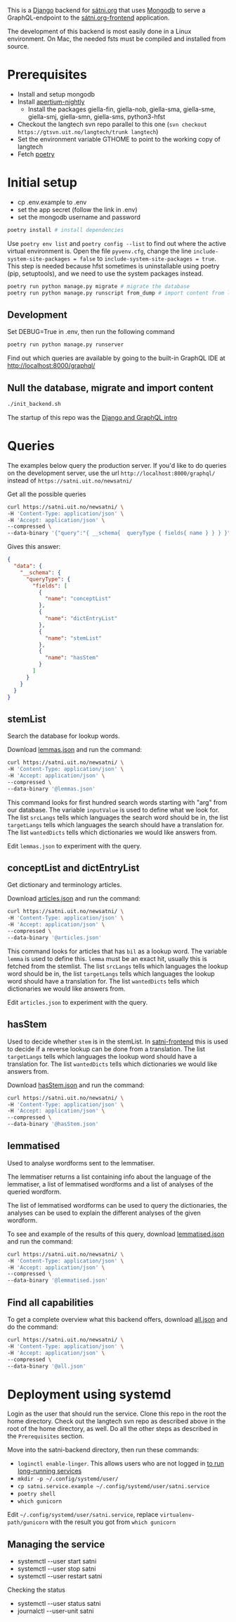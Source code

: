 This is a [Django](https://www.djangoproject.com/) backend for
[sátni.org](http://sátni.org) that uses [Mongodb](https://www.mongodb.com/) to
serve a GraphQL-endpoint to the
[sátni.org-frontend](https://github.com/divvun/satni-frontend) application.

The development of this backend is most easily done in a Linux environment. On
Mac, the needed fsts must be compiled and installed from source.

# Prerequisites

* Install and setup mongodb
* Install
  [apertium-nightly](https://wiki.apertium.org/wiki/Install_Apertium_core_using_packaging)
  * Install the packages giella-fin, giella-nob, giella-sma, giella-sme,
    giella-smj, giella-smn, giella-sms, python3-hfst
* Checkout the langtech svn repo parallel to this one
  (`svn checkout https://gtsvn.uit.no/langtech/trunk langtech`)
* Set the environment variable GTHOME to point to the working copy of langtech
* Fetch [poetry](https://python-poetry.org/docs/#installation)

# Initial setup

* cp .env.example to .env
* set the app secret (follow the link in .env)
* set the mongodb username and password

```bash
poetry install # install dependencies
```

Use `poetry env list` and `poetry config --list` to find out where the active
virtual environment is. Open the file `pyvenv.cfg`, change the line
`include-system-site-packages = false` to `include-system-site-packages = true`.
This step is needed because hfst sometimes is uninstallable using poetry (pip,
setuptools), and we need to use the system packages instead.

```bash
poetry run python manage.py migrate # migrate the database
poetry run python manage.py runscript from_dump # import content from langtech
```

## Development

Set DEBUG=True in .env, then run the following command

```bash
poetry run python manage.py runserver
```

Find out which queries are available by going to the built-in GraphQL IDE at
<http://localhost:8000/graphql/>

## Null the database, migrate and import content

```bash
./init_backend.sh
```

The startup of this repo was the
[Django and GraphQL intro](https://www.howtographql.com/graphql-python/1-getting-started/)

# Queries

The examples below query the production server. If you'd like to do queries on
the development server, use the url `http://localhost:8000/graphql/` instead of
`https://satni.uit.no/newsatni/`

Get all the possible queries

```bash
curl https://satni.uit.no/newsatni/ \
-H 'Content-Type: application/json' \
-H 'Accept: application/json' \
--compressed \
--data-binary '{"query":"{ __schema{  queryType { fields{ name } } } }"}'
```

Gives this answer:

```json
{
  "data": {
    "__schema": {
      "queryType": {
        "fields": [
          {
            "name": "conceptList"
          },
          {
            "name": "dictEntryList"
          },
          {
            "name": "stemList"
          },
          {
            "name": "hasStem"
          }
        ]
      }
    }
  }
}
```

## stemList

Search the database for lookup words.

Download [lemmas.json](lemmas.json) and run the command:

```bash
curl https://satni.uit.no/newsatni/ \
-H 'Content-Type: application/json' \
-H 'Accept: application/json' \
--compressed \
--data-binary '@lemmas.json'
```

This command looks for first hundred search words starting with "arg" from our
database. The variable `inputValue` is used to define what we look for. The list
`srcLangs` tells which languages the search word should be in, the list
`targetLangs` tells which languages the search should have a translation for.
The list `wantedDicts` tells which dictionaries we would like answers from.

Edit `lemmas.json` to experiment with the query.

## conceptList and dictEntryList

Get dictionary and terminology articles.

Download [articles.json](articles.json) and run the command:

```bash
curl https://satni.uit.no/newsatni/ \
-H 'Content-Type: application/json' \
-H 'Accept: application/json' \
--compressed \
--data-binary '@articles.json'
```

This command looks for articles that has `bil` as a lookup word. The variable
`lemma` is used to define this. `lemma` must be an exact hit, usually this is
fetched from the stemlist. The list `srcLangs` tells which languages the lookup
word should be in, the list `targetLangs` tells which languages the lookup word
should have a translation for. The list `wantedDicts` tells which dictionaries
we would like answers from.

Edit `articles.json` to experiment with the query.

## hasStem

Used to decide whether `stem` is in the stemList. In
[satni-frontend](https://github.com/divvun/satni-frontend) this is used to
decide if a reverse lookup can be done from a translation. The list
`targetLangs` tells which languages the lookup word should have a translation
for. The list `wantedDicts` tells which dictionaries we would like answers from.

Download [hasStem.json](hasStem.json) and run the command:

```bash
curl https://satni.uit.no/newsatni/ \
-H 'Content-Type: application/json' \
-H 'Accept: application/json' \
--compressed \
--data-binary '@hasStem.json'
```

## lemmatised

Used to analyse wordforms sent to the lemmatiser.

The lemmatiser returns a list containing info about the language of the
lemmatiser, a list of lemmatised wordforms and a list of analyses of the queried
wordform.

The list of lemmatised wordforms can be used to query the dictionaries, the
analyses can be used to explain the different analyses of the given wordform.

To see and example of the results of this query, download
[lemmatised.json](lemmatised.json) and run the command:

```bash
curl https://satni.uit.no/newsatni/ \
-H 'Content-Type: application/json' \
-H 'Accept: application/json' \
--compressed \
--data-binary '@lemmatised.json'
```

## Find all capabilities

To get a complete overview what this backend offers, download
[all.json](all.json) and do the command:

```bash
curl https://satni.uit.no/newsatni/ \
-H 'Content-Type: application/json' \
-H 'Accept: application/json' \
--compressed \
--data-binary '@all.json'
```

# Deployment using systemd

Login as the user that should run the service. Clone this repo in the root the
home directory. Check out the langtech svn repo as described above in the root
of the home directory, as well. Do all the other steps as described in the
`Prerequisites` section.

Move into the satni-backend directory, then run these commands:

* `loginctl enable-linger`. This allows users who are not logged in
  [to run long-running services](https://www.freedesktop.org/software/systemd/man/loginctl.html)
* `mkdir -p ~/.config/systemd/user/`
* `cp satni.service.example ~/.config/systemd/user/satni.service`
* `poetry shell`
* `which gunicorn`

Edit `~/.config/systemd/user/satni.service`, replace `virtualenv-path/gunicorn`
with the result you got from `which gunicorn`

## Managing the service

* systemctl --user start satni
* systemctl --user stop satni
* systemctl --user restart satni

Checking the status

* systemctl --user status satni
* journalctl --user-unit satni
